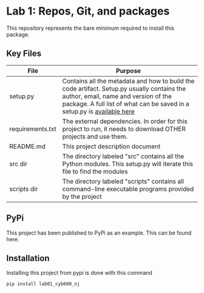 # Lab 1: Repos, Git, and packages
This repository represents the bare minimum required to install this package.
## Key Files
| File  | Purpose |
| ------------- | ------------- |
| setup.py  | Contains all the metadata and how to build the code artifact. Setup.py usually contains the author, email, name and version of the package. A full list of what can be saved in a setup.py is [available here](https://docs.python.org/3.11/distutils/setupscript.html) |
| requirements.txt  | The external dependencies. In order for this project to run, it needs to download OTHER projects and use them. |
| README.md  | This project description document |
| src dir  | The directory labeled "src" contains all the Python modules. This setup.py will iterate this file to find the modules  |
| scripts dir  | The directory labeled "scripts" contains all command-line executable programs provided by the project |
## PyPi
This project has been published to PyPi as an example. This can be found here.

## Installation
Installing this project from pypi is done with this command

```cmd
pip install lab01_cyb600_nj
```